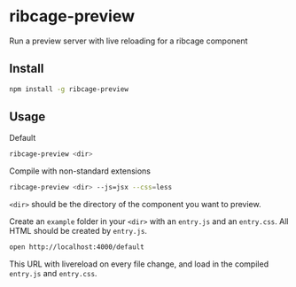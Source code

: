 ribcage-preview
===============

Run a preview server with live reloading for a ribcage component

## Install

```sh
npm install -g ribcage-preview
```

## Usage

Default
```sh
ribcage-preview <dir>
```

Compile with non-standard extensions
```sh
ribcage-preview <dir> --js=jsx --css=less
```

`<dir>` should be the directory of the component you want to preview.

Create an `example` folder in your `<dir>` with an `entry.js` and an `entry.css`. All HTML should be created by `entry.js`.

```sh
open http://localhost:4000/default
```

This URL with livereload on every file change, and load in the compiled `entry.js` and `entry.css`.
